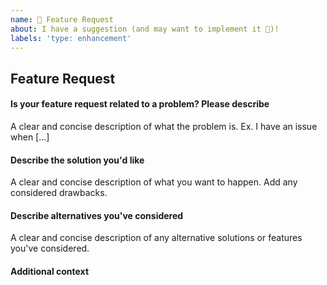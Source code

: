 ```yaml
---
name: 🚀 Feature Request
about: I have a suggestion (and may want to implement it 🙂)!
labels: 'type: enhancement'
---
```


## Feature Request

<!-- First of all: Have you checked the docs https://dromara.org/en-us/docs/hmily/index.html, GitHub issues whether someone else has already reported your issue? Maybe the feature already exists?-->

#### Is your feature request related to a problem? Please describe

A clear and concise description of what the problem is. Ex. I have an issue when [...]

#### Describe the solution you'd like

A clear and concise description of what you want to happen. Add any considered drawbacks.

#### Describe alternatives you've considered

A clear and concise description of any alternative solutions or features you've considered.

#### Additional context

